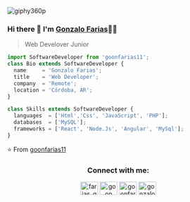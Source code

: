 

![giphy360p](https://user-images.githubusercontent.com/94143893/175356703-052cad3b-c33f-497f-ac01-8d7d91730b2a.gif)

### Hi there 👋 I'm [Gonzalo Farias](https://anandmainali.com.np)👨‍💻
> Web Develover Junior
> 
```js
import SoftwareDeveloper from 'goonfarias11';
class Bio extends SoftwareDeveloper {
  name     = 'Gonzalo Farias';
  title    = 'Web Developer';
  company  = 'Remote';
  location = 'Córdoba, AR';
}

class Skills extends SoftwareDeveloper {
  languages  = ['Html','Css', 'JavaScript', 'PHP'];
  databases  = ['MySQL'];
  frameworks = ['React', 'Node.Js', 'Angular', 'MySql'];
}
```
⭐️ From [goonfarias11](https://github.com/goonfarias11)


<h3 align="center">Connect with me:</h3>
<p align="center">
<a href="https://twitter.com/farias_goon" target="blank"><img align="center" src="https://raw.githubusercontent.com/rahuldkjain/github-profile-readme-generator/master/src/images/icons/Social/twitter.svg" alt="farias_goon" height="30" width="40" /></a>
<a href="https://www.linkedin.com/in/goon-farias-8a584723b/" target="blank"><img align="center" src="https://raw.githubusercontent.com/rahuldkjain/github-profile-readme-generator/master/src/images/icons/Social/linked-in-alt.svg" alt="goon farias" height="30" width="40" /></a>
<a href="https://fb.com/goon.farias.50/" target="blank"><img align="center" src="https://raw.githubusercontent.com/rahuldkjain/github-profile-readme-generator/master/src/images/icons/Social/facebook.svg" alt="goonfarias11" height="30" width="40" /></a>
<a href="https://instagram.com/gonzalofarias11" target="blank"><img align="center" src="https://raw.githubusercontent.com/rahuldkjain/github-profile-readme-generator/master/src/images/icons/Social/instagram.svg" alt="gonzalofarias11" height="30" width="40" /></a>
</p>

